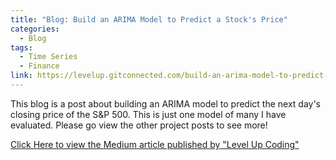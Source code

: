 ```yaml
---
title: "Blog: Build an ARIMA Model to Predict a Stock's Price"
categories:
  - Blog
tags:
  - Time Series
  - Finance
link: https://levelup.gitconnected.com/build-an-arima-model-to-predict-a-stocks-price-c9e1e49367d3
---
```


This blog is a post about building an ARIMA model to predict the next day's closing price of the S&P 500. This is just one model of many I have evaluated. Please go view the other project posts to see more!

[Click Here to view the Medium article published by "Level Up Coding"](https://levelup.gitconnected.com/build-an-arima-model-to-predict-a-stocks-price-c9e1e49367d3)